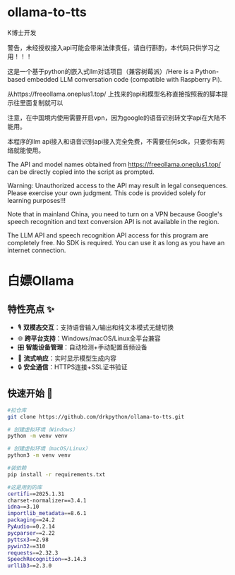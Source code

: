 # ollama-to-tts
K博士开发

警告，未经授权接入api可能会带来法律责任，请自行斟酌，本代码只供学习之用！！！

这是一个基于python的嵌入式llm对话项目（兼容树莓派）/Here is a Python-based embedded LLM conversation code (compatible with Raspberry Pi).

从https://freeollama.oneplus1.top/
上找来的api和模型名称直接按照我的脚本提示往里面复制就可以

注意，在中国境内使用需要开启vpn，因为google的语音识别转文字api在大陆不能用。

本程序的llm api接入和语音识别api接入完全免费，不需要任何sdk，只要你有网络就能使用。

The API and model names obtained from https://freeollama.oneplus1.top/ can be directly copied into the script as prompted.

Warning: Unauthorized access to the API may result in legal consequences. Please exercise your own judgment. This code is provided solely for learning purposes!!!

Note that in mainland China, you need to turn on a VPN because Google's speech recognition and text conversion API is not available in the region.

The LLM API and speech recognition API access for this program are completely free. No SDK is required. You can use it as long as you have an internet connection.

# 白嫖Ollama
## 特性亮点 ✨
- 🎙️ **双模态交互**：支持语音输入/输出和纯文本模式无缝切换
- 🌐 **跨平台支持**：Windows/macOS/Linux全平台兼容
- 🎛️ **智能设备管理**：自动检测+手动配置音频设备
- 🚀 **流式响应**：实时显示模型生成内容
- 🔒 **安全通信**：HTTPS连接+SSL证书验证

## 快速开始 🚀

```bash
#拉仓库
git clone https://github.com/drkpython/ollama-to-tts.git
```


```bash
# 创建虚拟环境（Windows）
python -m venv venv

# 创建虚拟环境（macOS/Linux）
python3 -m venv venv
```

```bash
#装依赖
pip install -r requirements.txt
```
```bash
#这是用到的库
certifi==2025.1.31
charset-normalizer==3.4.1
idna==3.10
importlib_metadata==8.6.1
packaging==24.2
PyAudio==0.2.14
pycparser==2.22
pyttsx3==2.98
pywin32==310
requests==2.32.3
SpeechRecognition==3.14.3
urllib3==2.3.0
```
